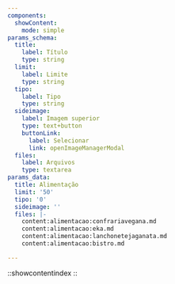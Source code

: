 ```yaml
---
components:
  showContent:
    mode: simple
params_schema:
  title:
    label: Título
    type: string
  limit:
    label: Limite
    type: string
  tipo:
    label: Tipo
    type: string
  sideimage:
    label: Imagem superior
    type: text+button
    buttonLink:
      label: Selecionar
      link: openImageManagerModal
  files:
    label: Arquivos
    type: textarea
params_data:
  title: Alimentação
  limit: '50'
  tipo: '0'
  sideimage: ''
  files: |-
    content:alimentacao:confrariavegana.md
    content:alimentacao:eka.md
    content:alimentacao:lanchonetejaganata.md
    content:alimentacao:bistro.md

---
```

::showcontentindex
::